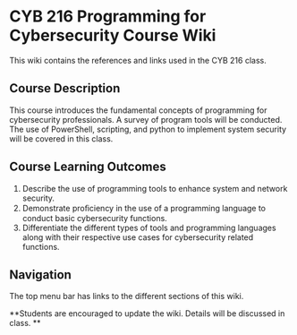 # CYB 216 Programming for Cybersecurity Course Wiki
This wiki contains the references and links used in the CYB 216 class.
## Course Description
This course introduces the fundamental concepts of programming for cybersecurity professionals. A survey of program tools will be conducted. The use of PowerShell, scripting, and python to implement system security will be covered in this class.

## Course Learning Outcomes
1. Describe the use of programming tools to enhance system and network security.
2. Demonstrate proﬁciency in the use of a programming language to conduct basic cybersecurity functions.
3. Differentiate the different types of tools and programming languages along with their respective use cases for cybersecurity related functions.

## Navigation
The top menu bar has links to the different sections of this wiki.
  

**Students are encouraged to update the wiki. Details will be discussed in class. **

